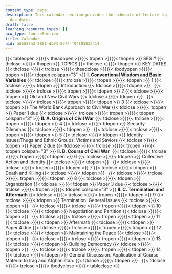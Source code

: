 ```yaml
---
content_type: page
description: This calendar section provides the schedule of lecture topics and assignment
  due dates.
draft: false
learning_resource_types: []
ocw_type: CourseSection
title: Calendar
uid: a55527a3-8801-db03-8374-f94f05835414
---
```

{{< tableopen >}}{{< theadopen >}}{{< tropen >}}{{< thopen >}}
SES #
{{< thclose >}}{{< thopen >}}
TOPICS
{{< thclose >}}{{< thopen >}}
KEY DATES
{{< thclose >}}{{< trclose >}}{{< theadclose >}}{{< tbodyopen >}}{{< tropen >}}{{< tdopen colspan="3" >}}
**I. Conventional Wisdom and Basic Variables**
{{< tdclose >}}{{< trclose >}}{{< tropen >}}{{< tdopen >}}
1
{{< tdclose >}}{{< tdopen >}}
Introduction
{{< tdclose >}}{{< tdopen >}}
 
{{< tdclose >}}{{< trclose >}}{{< tropen >}}{{< tdopen >}}
2
{{< tdclose >}}{{< tdopen >}}
Old and New Civil Wars
{{< tdclose >}}{{< tdopen >}}
 
{{< tdclose >}}{{< trclose >}}{{< tropen >}}{{< tdopen >}}
3
{{< tdclose >}}{{< tdopen >}}
The World Bank Approach to Civil War
{{< tdclose >}}{{< tdopen >}}
Paper 1 due
{{< tdclose >}}{{< trclose >}}{{< tropen >}}{{< tdopen colspan="3" >}}
**II. A. Origins of Civil War**
{{< tdclose >}}{{< trclose >}}{{< tropen >}}{{< tdopen >}}
4
{{< tdclose >}}{{< tdopen >}}
Security Dilemmas
{{< tdclose >}}{{< tdopen >}}
 
{{< tdclose >}}{{< trclose >}}{{< tropen >}}{{< tdopen >}}
5
{{< tdclose >}}{{< tdopen >}}
Identity Issues:Thugs and Ethnic Groups, Victims and Saviors
{{< tdclose >}}{{< tdopen >}}
Paper 2 due
{{< tdclose >}}{{< trclose >}}{{< tropen >}}{{< tdopen colspan="3" >}}
**II. B. Course of Civil War** 
{{< tdclose >}}{{< trclose >}}{{< tropen >}}{{< tdopen >}}
6
{{< tdclose >}}{{< tdopen >}}
Collective Action and Identity
{{< tdclose >}}{{< tdopen >}}
 
{{< tdclose >}}{{< trclose >}}{{< tropen >}}{{< tdopen >}}
7
{{< tdclose >}}{{< tdopen >}}
Death and Killing
{{< tdclose >}}{{< tdopen >}}
 
{{< tdclose >}}{{< trclose >}}{{< tropen >}}{{< tdopen >}}
8
{{< tdclose >}}{{< tdopen >}}
Organization
{{< tdclose >}}{{< tdopen >}}
Paper 3 due
{{< tdclose >}}{{< trclose >}}{{< tropen >}}{{< tdopen colspan="3" >}}
**II. C. Termination and Aftermath**
{{< tdclose >}}{{< trclose >}}{{< tropen >}}{{< tdopen >}}
9
{{< tdclose >}}{{< tdopen >}}
Termination: General Issues
{{< tdclose >}}{{< tdopen >}}
 
{{< tdclose >}}{{< trclose >}}{{< tropen >}}{{< tdopen >}}
10
{{< tdclose >}}{{< tdopen >}}
Negotiation and Partition
{{< tdclose >}}{{< tdopen >}}
 
{{< tdclose >}}{{< trclose >}}{{< tropen >}}{{< tdopen >}}
11
{{< tdclose >}}{{< tdopen >}}
Aftermath
{{< tdclose >}}{{< tdopen >}}
Paper 4 due
{{< tdclose >}}{{< trclose >}}{{< tropen >}}{{< tdopen >}}
12
{{< tdclose >}}{{< tdopen >}}
Maintaining the Peace
{{< tdclose >}}{{< tdopen >}}
 
{{< tdclose >}}{{< trclose >}}{{< tropen >}}{{< tdopen >}}
13
{{< tdclose >}}{{< tdopen >}}
Building Democracy
{{< tdclose >}}{{< tdopen >}}
 
{{< tdclose >}}{{< trclose >}}{{< tropen >}}{{< tdopen >}}
14
{{< tdclose >}}{{< tdopen >}}
General Discussion. Application of Course Material to Iraq and Afghanistan.
{{< tdclose >}}{{< tdopen >}}
 
{{< tdclose >}}{{< trclose >}}{{< tbodyclose >}}{{< tableclose >}}